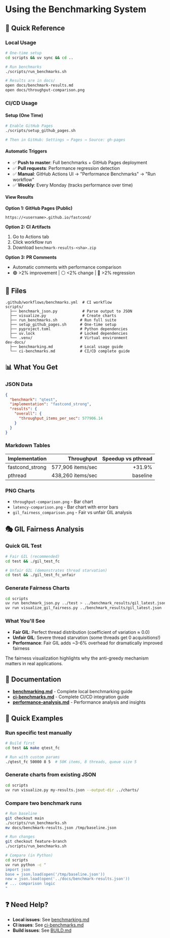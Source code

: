 # Using the Benchmarking System

## 🎯 Quick Reference

### Local Usage
```bash
# One-time setup
cd scripts && uv sync && cd ..

# Run benchmarks
./scripts/run_benchmarks.sh

# Results are in docs/
open docs/benchmark-results.md
open docs/throughput-comparison.png
```

### CI/CD Usage

#### Setup (One Time)
```bash
# Enable GitHub Pages
./scripts/setup_github_pages.sh

# Then in GitHub: Settings → Pages → Source: gh-pages
```

#### Automatic Triggers
- ✅ **Push to master**: Full benchmarks + GitHub Pages deployment
- ✅ **Pull requests**: Performance regression detection
- ✅ **Manual**: GitHub Actions UI → "Performance Benchmarks" → "Run workflow"
- ✅ **Weekly**: Every Monday (tracks performance over time)

#### View Results

**Option 1: GitHub Pages (Public)**
```
https://<username>.github.io/fastcond/
```

**Option 2: CI Artifacts**
1. Go to Actions tab
2. Click workflow run
3. Download `benchmark-results-<sha>.zip`

**Option 3: PR Comments**
- Automatic comments with performance comparison
- 🟢 >2% improvement | ⚪ <2% change | 🔴 >2% regression

## 📁 Files

```
.github/workflows/benchmarks.yml  # CI workflow
scripts/
  ├── benchmark_json.py           # Parse output to JSON
  ├── visualize.py                # Create charts
  ├── run_benchmarks.sh          # Run full suite
  ├── setup_github_pages.sh      # One-time setup
  ├── pyproject.toml             # Python dependencies
  ├── uv.lock                    # Locked dependencies
  └── .venv/                     # Virtual environment
dev-docs/
  ├── benchmarking.md            # Local usage guide
  └── ci-benchmarks.md           # CI/CD complete guide
```

## 📊 What You Get

### JSON Data
```json
{
  "benchmark": "qtest",
  "implementation": "fastcond_strong",
  "results": {
    "overall": {
      "throughput_items_per_sec": 577906.14
    }
  }
}
```

### Markdown Tables
| Implementation | Throughput | Speedup vs pthread |
|---|---:|---:|
| fastcond_strong | 577,906 items/sec | +31.9% |
| pthread | 438,260 items/sec | baseline |

### PNG Charts
- `throughput-comparison.png` - Bar chart
- `latency-comparison.png` - Bar chart with error bars
- `gil_fairness_comparison.png` - Fair vs unfair GIL analysis

## 🎭 GIL Fairness Analysis

### Quick GIL Test
```bash
# Fair GIL (recommended)
cd test && ./gil_test_fc

# Unfair GIL (demonstrates thread starvation)
cd test && ./gil_test_fc_unfair
```

### Generate Fairness Charts
```bash
cd scripts
uv run benchmark_json.py ../test > ../benchmark_results/gil_latest.json
uv run visualize_gil_fairness.py ../benchmark_results/gil_latest.json --output-dir ../charts
```

### What You'll See
- **Fair GIL**: Perfect thread distribution (coefficient of variation ≈ 0.0)
- **Unfair GIL**: Severe thread starvation (some threads get 0 acquisitions!)
- **Performance**: Fair GIL adds ~3-6% overhead for dramatically improved fairness

The fairness visualization highlights why the anti-greedy mechanism matters in real applications.

## 🔗 Documentation

- **[benchmarking.md](benchmarking.md)** - Complete local benchmarking guide
- **[ci-benchmarks.md](ci-benchmarks.md)** - Complete CI/CD integration guide
- **[performance-analysis.md](docs/performance-analysis.md)** - Performance analysis and insights

## 🚀 Quick Examples

### Run specific test manually
```bash
# Build first
cd test && make qtest_fc

# Run with custom params
./qtest_fc 50000 8 5  # 50K items, 8 threads, queue size 5
```

### Generate charts from existing JSON
```bash
cd scripts
uv run visualize.py my-results.json --output-dir ../charts/
```

### Compare two benchmark runs
```bash
# Run baseline
git checkout main
./scripts/run_benchmarks.sh
mv docs/benchmark-results.json /tmp/baseline.json

# Run changes
git checkout feature-branch
./scripts/run_benchmarks.sh

# Compare (in Python)
cd scripts
uv run python -c "
import json
base = json.load(open('/tmp/baseline.json'))
new = json.load(open('../docs/benchmark-results.json'))
# ... comparison logic
"
```

## ❓ Need Help?

- **Local issues**: See [benchmarking.md](benchmarking.md)
- **CI issues**: See [ci-benchmarks.md](ci-benchmarks.md)
- **Build issues**: See [BUILD.md](BUILD.md)
